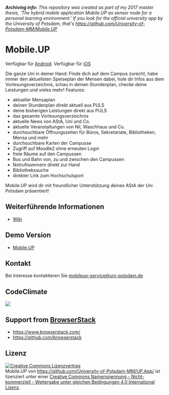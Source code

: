 ***Archiving info:*** *This repository was created as part of my 2017 master thesis, 'The hybrid mobile application Mobile.UP as sensor node for a personal learning environment.' If you look for the official university app by the University of Potsdam, that's https://github.com/University-of-Potsdam-MM/Mobile.UP*

Mobile.UP
======

Verfügbar für [Android](https://play.google.com/store/apps/details?id=de.floriangoessler.upapp).
Verfügbar für [iOS](https://itunes.apple.com/de/app/mobile.up/id541440873?mt=8)

Die ganze Uni in deiner Hand: Finde dich auf dem Campus zurecht, habe immer den aktuellsten Speiseplan der Mensen dabei, hole dir Infos aus dem Vorlesungsverzeichnis, schau in deinen Stundenplan, checke deine Leistungen und vieles mehr!
Features:

- aktueller Mensaplan
- deinen Stundenplan direkt aktuell aus PULS
- deine bisherigen Leistungen direkt aus PULS
- das gesamte Vorlesungsverzeichnis 
- aktuelle News von AStA, Uni und Co.
- aktuelle Veranstaltungen von Nil, Waschhaus und Co.
- durchsuchbare Öffnungszeiten für Büros, Sekretariate, Bibliotheken, Mensa und mehr
- durchsuchbare Karten der Campusse
- Zugriff auf Moodle2 ohne erneuten Login
- freie Räume auf den Campussen
- Bus und Bahn von, zu und zwischen den Campussen
- Notrufnummern direkt zur Hand
- Bibliothekssuche
- direkter Link zum Hochschulsport

Mobile.UP wird dir mit freundlicher Unterstützung deines AStA der Uni Potsdam präsentiert!

## Weiterführende Informationen

* [Wiki](https://github.com/University-of-Potsdam-MM/UP.App/wiki)

## Demo Version

* [Mobile.UP](https://mobileup.uni-potsdam.de/)

## Kontakt

Bei Interesse kontaktieren Sie mobileup-service@uni-potsdam.de

## CodeClimate

<a href="https://codeclimate.com/github/University-of-Potsdam-MM/UP.App"><img src="https://codeclimate.com/github/University-of-Potsdam-MM/UP.App/badges/gpa.svg" /></a>

## Support from [BrowserStack](https://www.browserstack.com/)

- https://www.browserstack.com/
- https://github.com/browserstack

## Lizenz

<a rel="license" href="http://creativecommons.org/licenses/by-nc-sa/4.0/"><img alt="Creative Commons Lizenzvertrag" style="border-width:0" src="http://i.creativecommons.org/l/by-nc-sa/4.0/88x31.png" /></a><br /><span xmlns:dct="http://purl.org/dc/terms/" property="dct:title">Mobile.UP</span> von <a xmlns:cc="http://creativecommons.org/ns#" href="https://github.com/University-of-Potsdam-MM/UP.App/" property="cc:attributionName" rel="cc:attributionURL">https://github.com/University-of-Potsdam-MM/UP.App/</a> ist lizenziert unter einer <a rel="license" href="http://creativecommons.org/licenses/by-nc-sa/4.0/">Creative Commons Namensnennung - Nicht-kommerziell - Weitergabe unter gleichen Bedingungen 4.0 International Lizenz</a>.
